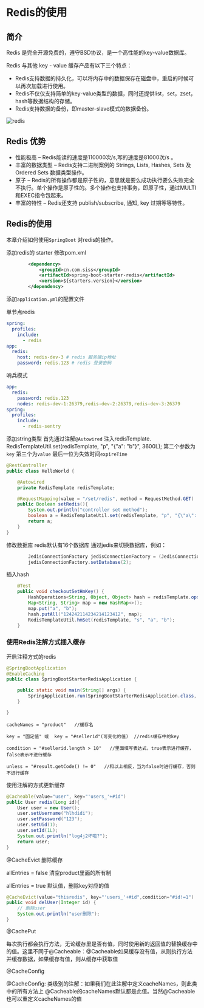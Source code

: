 # Redis的使用

## 简介

Redis 是完全开源免费的，遵守BSD协议，是一个高性能的key-value数据库。

Redis 与其他 key - value 缓存产品有以下三个特点：

* Redis支持数据的持久化，可以将内存中的数据保存在磁盘中，重启的时候可以再次加载进行使用。
* Redis不仅仅支持简单的key-value类型的数据，同时还提供list，set，zset，hash等数据结构的存储。
* Redis支持数据的备份，即master-slave模式的数据备份。

![redis](https://upload.wikimedia.org/wikipedia/en/thumb/6/6b/Redis_Logo.svg/1200px-Redis_Logo.svg.png)

## Redis 优势

* 性能极高 – Redis能读的速度是110000次/s,写的速度是81000次/s 。
* 丰富的数据类型 – Redis支持二进制案例的 Strings, Lists, Hashes, Sets 及 Ordered Sets 数据类型操作。
* 原子 – Redis的所有操作都是原子性的，意思就是要么成功执行要么失败完全不执行。单个操作是原子性的。多个操作也支持事务，即原子性，通过MULTI和EXEC指令包起来。
* 丰富的特性 – Redis还支持 publish/subscribe, 通知, key 过期等等特性。

## Redis的使用

本章介绍如何使用`SpringBoot` 对redis的操作。

添加redis的 starter 修改pom.xml

```xml
        <dependency>
            <groupId>cn.com.siss</groupId>
            <artifactId>spring-boot-starter-redis</artifactId>
            <version>${starters.version}</version>
        </dependency>
```

添加`application.yml`的配置文件

单节点redis

```yaml
spring:
  profiles:
    include:
      - redis
app:
  redis:
    host: redis-dev-3 # redis 服务端ip地址
    password: redis.123 # redis 登录密码
```


哨兵模式

```yaml
app:
  redis:
    password: redis.123
    nodes: redis-dev-1:26379,redis-dev-2:26379,redis-dev-3:26379
spring:
  profiles:
    include:
      - redis-sentry

```

添加string类型 首先通过注解`@Autowired` 注入redisTemplate.
RedisTemplateUtil.set(redisTemplate, "p", "{\"a\": \"b\"}", 3600L);
第二个参数为`key` 第三个为`value` 最后一位为失效时间`expireTime`

```java
@RestController
public class HelloWorld {

    @Autowired
    private RedisTemplate redisTemplate;

    @RequestMapping(value = "/set/redis", method = RequestMethod.GET)
    public Boolean setRedis(){
        System.out.println("controller set method");
        boolean a = RedisTemplateUtil.set(redisTemplate, "p", "{\"a\": \"b\"}", 3600L);
        return a;
    }
}

```

修改数据库 redis默认有16个数据库 通过jedis来切换数据库，例如：

```java
        JedisConnectionFactory jedisConnectionFactory = (JedisConnectionFactory) redisTemplate.getConnectionFactory();
        jedisConnectionFactory.setDatabase(2);
```

插入hash

```java
    @Test
    public void checkoutSetHmKey() {
        HashOperations<String, Object, Object> hash = redisTemplate.opsForHash();
        Map<String, String> map = new HashMap<>();
        map.put("a", "b");
        hash.putAll("124242114234214123412", map);
        RedisTemplateUtil.hmSet(redisTemplate, "s", "a", "b");
    }
```

### 使用Redis注解方式插入缓存

开启注释方式的redis

```java
@SpringBootApplication
@EnableCaching
public class SpringBootStarterRedisApplication {

    public static void main(String[] args) {
        SpringApplication.run(SpringBootStarterRedisApplication.class, args);
    }

}
```

```
cacheNames = "product"   //缓存名

key = "固定值" 或  key = "#sellerid"(可变化的值)  //redis缓存中的key

condition = "#sellerid.length > 10"   //里面填写表达式，true表示进行缓存，false表示不进行缓存

unless = "#result.getCode() != 0"   //和以上相反，当为false时进行缓存，否则不进行缓存
```


使用注解的方式更新缓存

```java
@Cacheable(value="user", key="'users_'+#id")
public User redis(Long id){
    User user = new User();
    user.setUsername("hlhdidi");
    user.setPassword("123");
    user.setUid(1);
    user.setId(1L);
    System.out.println("log4j2坏啦?");
    return user;
}
```

@CacheEvict 删除缓存  

allEntries = false  清空product里面的所有制

allEntries = true  默认值，删除key对应的值

```java
@CacheEvict(value="thisredis", key="'users_'+#id",condition="#id!=1")
public void delUser(Integer id) {
    // 删除user
    System.out.println("user删除");
}
```

@CachePut

每次执行都会执行方法，无论缓存里是否有值，同时使用新的返回值的替换缓存中的值。这里不同于@Cacheable：@Cacheable如果缓存没有值，从则执行方法并缓存数据，如果缓存有值，则从缓存中获取值

@CacheConfig

@CacheConfig: 类级别的注解：如果我们在此注解中定义cacheNames，则此类中的所有方法上 @Cacheable的cacheNames默认都是此值。当然@Cacheable也可以重定义cacheNames的值
